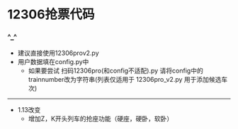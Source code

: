 # 12306抢票代码
### ^_^
+ 建议直接使用12306prov2.py 
+ 用户数据填在config.py中
  + 如果要尝试 扫码12306pro(和config不适配).py 请将config中的trainnumber改为字符串(列表仅适用于 12306pro_v2.py 用于添加候选车次)
---
+ 1.13改变
    + 增加Z，K开头列车的抢座功能（硬座，硬卧，软卧）
